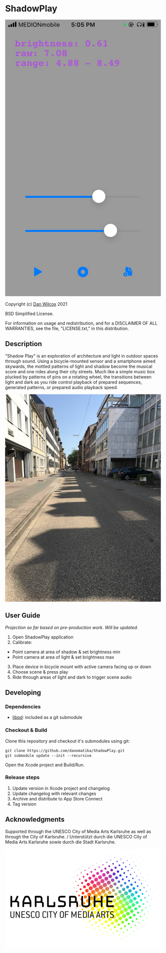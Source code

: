 ShadowPlay
==========

![shadow play alpha 0.1.0](composerpack/doc/app%200.1.0%20alpha.jpeg)

Copyright (c) [Dan Wilcox](danomatika.com) 2021

BSD Simplified License.

For information on usage and redistribution, and for a DISCLAIMER OF ALL
WARRANTIES, see the file, "LICENSE.txt," in this distribution.

Description
-----------

"Shadow Play" is an exploration of architecture and light in outdoor spaces through sound. Using a bicycle-mounted sensor and a smartphone aimed skywards, the mottled patterns of light and shadow become the musical score and one rides along their city streets. Much like a simple music box plucked by patterns of pins on a rotating wheel, the transitions between light and dark as you ride control playback of prepared sequences, generated patterns, or prepared audio playback speed.

![street building shadows](composerpack/doc/street%20buildings.jpeg)

User Guide
----------

_Projection so far based on pre-production work. Will be updated._

1. Open ShadowPlay application
2. Calibrate:
  * Point camera at area of shadow & set brightness min
  * Point camera at area of light & set brightness max
3. Place device in bicycle mount with active camera facing up or down
4. Choose scene & press play
5. Ride through areas of light and dark to trigger scene audio

Developing
----------

### Dependencies

* [libpd](http://github.com/libpd/libpd): included as a git submodule

### Checkout & Build

Clone this repository and checkout it's submodules using git:

    git clone https://github.com/danomatika/ShadowPlay.git
    git submodule update --init --recursive

Open the Xcode project and Build/Run.

### Release steps

1. Update version in Xcode project and changelog
2. Update changelog with relevant changes
3. Archive and distribute to App Store Connect
4. Tag version

Acknowledgments
---------------

Supported through the UNESCO City of Media Arts Karlsruhe as well as through the City of Karlsruhe. / Unterstützt durch die UNESCO City of Media Arts Karlsruhe sowie durch die Stadt Karlsruhe.

![KA UNESCO COMA logo](media/logo_karlsruhe-unesco_rgb.svg)

